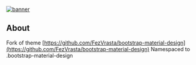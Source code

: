 [![banner](demo/imgs/banner.jpg)](#)

## About
Fork of theme [https://github.com/FezVrasta/bootstrap-material-design](https://github.com/FezVrasta/bootstrap-material-design)
Namespaced to .bootstrap-material-design
